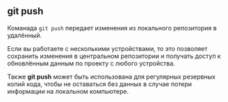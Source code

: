 ## git push

Команада `git push` передает изменения из локального репозитория в удалённый.

Если вы работаете с несколькими устройствами, то это позволяет сохранить изменения в центральном репозитории и получать доступ к обновлённым данным по проекту с любого устройства.

Также **git push** может быть использована для регулярных резервных копий кода, чтобы не оставаться без данных в случае потери информации на локальном компьютере.